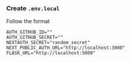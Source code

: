 ### Create ```.env.local```

Follow the format

```
AUTH_GITHUB_ID=""
AUTH_GITHUB_SECRET=""
NEXTAUTH_SECRET="random_secret"
NEXT_PUBLIC_AUTH_URL="http://localhost:3000"
FLASK_URL="http://localhost:5000"
```